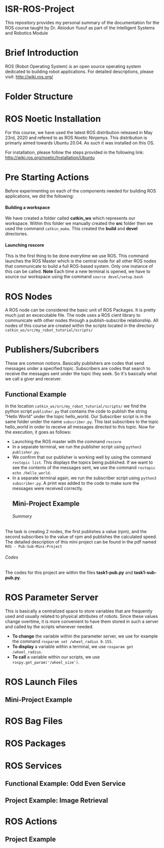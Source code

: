 #   ISR-ROS-Project
This repository provides my personal summary of the documentation for the ROS course taught by Dr.  Abiodun Yusuf as part of the Intelligent Systems and Robotics Module

#   Brief Introduction
ROS (Robot Operating System) is an open source operating system dedicated to building robot applications. For detailed descriptions, please visit: http://wiki.ros.org/
#   Folder Structure


#   ROS Noetic Installation
For this course, we have used the latest ROS distribution released in May 23rd, 2020 and refered to as ROS Noetic Ninjemys. This distribution is primarly aimed towards
Ubuntu 20.04. As such it was installed on this OS.

For installation, please  follow the steps provided in the following link: http://wiki.ros.org/noetic/Installation/Ubuntu

#   Pre Starting Actions

Before experimenting on each of the components needed for building ROS applications, we did the following:

  ####  Building a workspace
  We have created a folder called **catkin_ws** which represents our workspace. Within this folder we manually created the **src** folder then we used the command 
  `catkin_make`. This created the **build** and **devel** directories.

  #### Launching roscore
  This is the first thing to be done everytime we use ROS. This command launches the ROS Master which is the central node for all other ROS nodes that communicate to build a full ROS-based system. Only one instance of this can be called.
  **Note**
  Each time a new terminal is opened, we have to source our workspace using the command `source devel/setup.bash`
#   ROS Nodes
A ROS node can be considered the basic unit of ROS Packages. It is pretty much just an excecutable file. The node uses a ROS cient library to communicate with other nodes through a publish-subscribe relationship. All nodes of this course are created within the scripts located in the directory `catkin_ws/src/my_robot_tutorial/scripts/`

#   Publishers/Subcribers
These are common notions. Basically publishers are codes that send messages under a specified topic. Subscribers are codes that search to receive the messages sent under the topic they seek. So it's basically what we call a giver and receiver.
  ##  Functional Example
In the location `catkin_ws/src/my_robot_tutorial/scripts/` we find the python script `publisher.py` that contains the code to publish the string “Hello World” under the topic hello_world. Our Subscriber script is in the same folder under the name `subscriber.py`. This last subscribes to the topic hello_world in order to receive all messages directed to this topic.
Now for the execution, it goes as follows:
- Launching the ROS master with the command `roscore`
- In a separate terminal, we run the publisher script using `python3 publisher.py`.
- We confirm that our publisher is working well by using the command `rostopic list`. This displays the topics being published. If we want to see the contents of the messages sent, we use the command `rostopic echo /hello_world`.
- In a separate terminal again, we run the subscriber script using `python3 subscriber.py`. A print was added to the code to make sure the messages were received correctly.
  ##  Mini-Project Example
    ######  Summary
The task is creating 2 nodes, the first publishes a value (rpm), and the second subscribes to the value of rpm and publishes the calculated speed.
The detailed description of this mini project can be found in the pdf named `ROS - Pub-Sub-Mini-Project`

   ######  Codes
   The codes for this project are within the files **task1-pub.py** and **task1-sub-pub.py**.
   
#   ROS Parameter Server
This is basically a centralized space to store variables that are frequently used and usually related to physical attributes of robots.
Since these values change overtime, it is more convenient to have them stored in such a server and called by the scripts whenever needed.

- **To change** the variable within the parameter server, we use for example the command `rosparam set /wheel_radius 0.155`.
- **To display** a variable within a terminal, we use `rosparam get /wheel_radius`.
- **To call** a variable within our scripts, we use `rospy.get_param('/wheel_size')`.

#   ROS Launch Files

  ##  Mini-Project Example

#   ROS Bag Files

#   ROS Packages

#   ROS Services

  ##  Functional Example: Odd Even Service
  ##  Project Example: Image Retrieval


#   ROS Actions

  ##  Project Example

